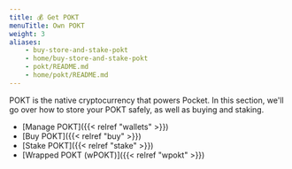 ```yaml
---
title: 💰 Get POKT
menuTitle: Own POKT
weight: 3
aliases:
    - buy-store-and-stake-pokt
    - home/buy-store-and-stake-pokt
    - pokt/README.md
    - home/pokt/README.md
---
```



POKT is the native cryptocurrency that powers Pocket. In this section, we'll go over how to store your POKT safely, as well as buying and staking.

* [Manage POKT]({{< relref "wallets" >}})
* [Buy POKT]({{< relref "buy" >}})
* [Stake POKT]({{< relref "stake" >}})
* [Wrapped POKT (wPOKT)]({{< relref "wpokt" >}})
